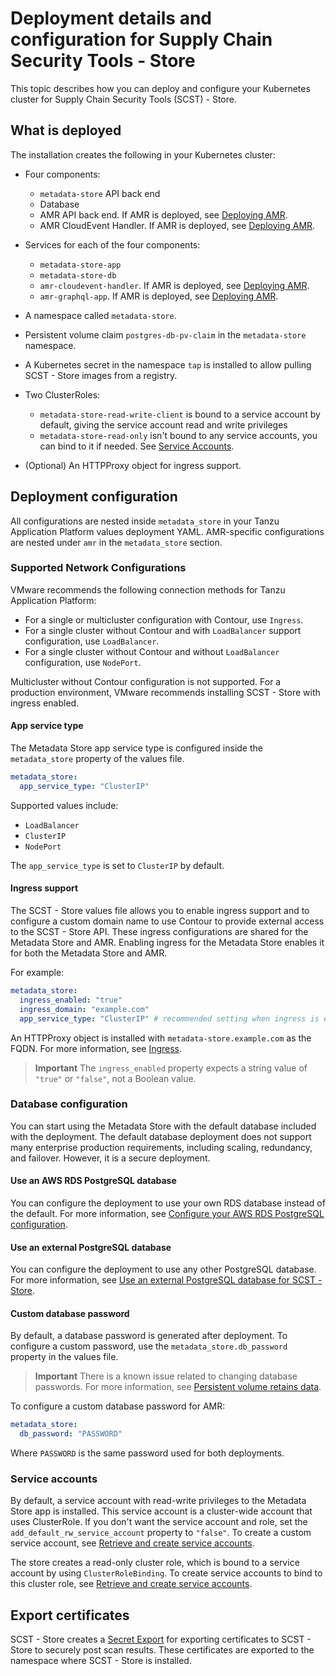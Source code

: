 # Deployment details and configuration for Supply Chain Security Tools - Store

This topic describes how you can deploy and configure your Kubernetes cluster for Supply Chain
Security Tools (SCST) - Store.

## <a id='what-deploy'></a> What is deployed

The installation creates the following in your Kubernetes cluster:

- Four components:

  - `metadata-store` API back end
  - Database
  - AMR API back end. If AMR is deployed, see [Deploying AMR](#amr).
  - AMR CloudEvent Handler. If AMR is deployed, see [Deploying AMR](#amr).

- Services for each of the four components:

  - `metadata-store-app`
  - `metadata-store-db`
  - `amr-cloudevent-handler`. If AMR is deployed, see [Deploying AMR](#amr).
  - `amr-graphql-app`. If AMR is deployed, see [Deploying AMR](#amr).

- A namespace called `metadata-store`.
- Persistent volume claim `postgres-db-pv-claim` in the `metadata-store` namespace.
- A Kubernetes secret in the namespace `tap` is installed to allow pulling SCST - Store images from
  a registry.
- Two ClusterRoles:

  - `metadata-store-read-write-client` is bound to a service account by default, giving the service
    account read and write privileges
  - `metadata-store-read-only` isn't bound to any service accounts, you can bind to it if needed.
    See [Service Accounts](#service-accounts).

- (Optional) An HTTPProxy object for ingress support.

## <a id='configuration'></a> Deployment configuration

All configurations are nested inside `metadata_store` in your Tanzu Application Platform values
deployment YAML. AMR-specific configurations are nested under `amr` in the `metadata_store` section.

### <a id='supported-network'></a> Supported Network Configurations

VMware recommends the following connection methods for Tanzu Application Platform:

- For a single or multicluster configuration with Contour, use `Ingress`.
- For a single cluster without Contour and with `LoadBalancer` support configuration, use
  `LoadBalancer`.
- For a single cluster without Contour and without `LoadBalancer` configuration, use `NodePort`.

Multicluster without Contour configuration is not supported. For a production environment, VMware
recommends installing SCST - Store with ingress enabled.

#### <a id='appserv-type'></a> App service type

The Metadata Store app service type is configured inside the `metadata_store` property of the values
file.

```yaml
metadata_store:
  app_service_type: "ClusterIP"
```

Supported values include:

- `LoadBalancer`
- `ClusterIP`
- `NodePort`

The `app_service_type` is set to `ClusterIP` by default.

#### <a id='ingress'></a> Ingress support

The SCST - Store values file allows you to enable ingress support and to configure a custom domain
name to use Contour to provide external access to the SCST - Store API. These ingress configurations
are shared for the Metadata Store and AMR. Enabling ingress for the Metadata Store enables it for
both the Metadata Store and AMR.

For example:

```yaml
metadata_store:
  ingress_enabled: "true"
  ingress_domain: "example.com"
  app_service_type: "ClusterIP" # recommended setting when ingress is enabled
```

An HTTPProxy object is installed with `metadata-store.example.com` as the FQDN. For more
information, see [Ingress](ingress.hbs.md).

> **Important** The `ingress_enabled` property expects a string value of `"true"` or `"false"`, not
> a Boolean value.

### <a id="db-config"></a> Database configuration

You can start using the Metadata Store with the default database included with the deployment.
The default database deployment does not support many enterprise production requirements, including
scaling, redundancy, and failover. However, it is a secure deployment.

#### <a id='aws-rds-postgresql-data'></a> Use an AWS RDS PostgreSQL database

You can configure the deployment to use your own RDS database instead of the default. For more
information, see [Configure your AWS RDS PostgreSQL configuration](use-aws-rds.hbs.md).

#### <a id='ex-sql-db'></a> Use an external PostgreSQL database

You can configure the deployment to use any other PostgreSQL database. For more
information, see [Use an external PostgreSQL database for SCST - Store](use-external-database.hbs.md).

#### <a id='cust-data-pass'></a> Custom database password

By default, a database password is generated after deployment. To configure a custom password, use
the `metadata_store.db_password` property in the values file.

> **Important** There is a known issue related to changing database passwords. For more information,
> see [Persistent volume retains data](troubleshooting.hbs.md#retains-data).

To configure a custom database password for AMR:

```yaml
metadata_store:
  db_password: "PASSWORD"
```

Where `PASSWORD` is the same password used for both deployments.

### <a id='service-accounts'></a> Service accounts

By default, a service account with read-write privileges to the Metadata Store app is installed.
This service account is a cluster-wide account that uses ClusterRole. If you don't want the service
account and role, set the `add_default_rw_service_account` property to `"false"`. To create a custom
service account, see [Retrieve and create service accounts](create-service-account.hbs.md).

The store creates a read-only cluster role, which is bound to a service account by using
`ClusterRoleBinding`. To create service accounts to bind to this cluster role, see
[Retrieve and create service accounts](create-service-account.hbs.md).

## <a id='export-cert'></a> Export certificates

SCST - Store creates a
[Secret Export](https://github.com/carvel-dev/secretgen-controller/blob/develop/docs/secret-export.md)
for exporting certificates to SCST - Store to securely post scan results. These certificates are
exported to the namespace where SCST - Store is installed.
